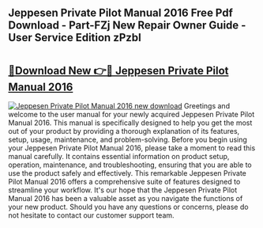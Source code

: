 ## Jeppesen Private Pilot Manual 2016 Free Pdf Download - Part-FZj New Repair Owner Guide - User Service Edition zPzbI

# <h2><a href="http://bc76227.oget.top/?id=Jeppesen+Private+Pilot+Manual+2016">🔗Download New 👉🔴 Jeppesen Private Pilot Manual 2016</a></h2>

[![Jeppesen Private Pilot Manual 2016 new download](https://i.imgur.com/5g1atiW.png)](http://bc76227.oget.top/?id=Jeppesen+Private+Pilot+Manual+2016)
Greetings and welcome to the user manual for your newly acquired Jeppesen Private Pilot Manual 2016. This manual is specifically designed to help you get the most out of your product by providing a thorough explanation of its features, setup, usage, maintenance, and problem-solving. Before you begin using your Jeppesen Private Pilot Manual 2016, please take a moment to read this manual carefully. It contains essential information on product setup, operation, maintenance, and troubleshooting, ensuring that you are able to use the product safely and effectively. This remarkable Jeppesen Private Pilot Manual 2016 offers a comprehensive suite of features designed to streamline your workflow. It's our hope that the Jeppesen Private Pilot Manual 2016 has been a valuable asset as you navigate the functions of your new product. Should you have any questions or concerns, please do not hesitate to contact our customer support team.
